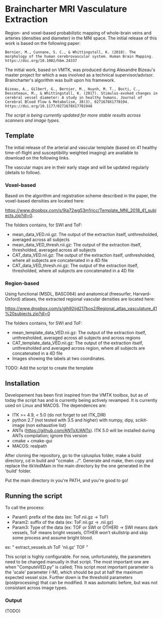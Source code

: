 # Braincharter MRI Vasculature Extraction
Region- and voxel-based probabilistic mapping of whole-brain veins and arteries (densities and diameter) in the MNI space. The initial release of this work is based on the following paper:

```
Bernier, M., Cunnane, S. C., & Whittingstall, K. (2018). The morphology of the human cerebrovascular system. Human Brain Mapping. https://doi.org/10.1002/hbm.24337
```

The initial work, based on VMTK, was produced during Alexandre Bizeau's master project for which a was involved as a technical supervisor/advisor. Braincharter's algorithm was built upon his framework.

```
Bizeau, A., Gilbert, G., Bernier, M., Huynh, M. T., Bocti, C., Descoteaux, M., & Whittingstall, K. (2017). Stimulus-evoked changes in cerebral vessel diameter: A study in healthy humans. Journal of Cerebral Blood Flow & Metabolism, 38(3), 0271678X1770194. https://doi.org/10.1177/0271678X17701948
```

*The script is being currently updated for more stable results across scanners and image types.*

## Template

The initial release of the arterial and vascular template (based on 41 healthy time-of-flight and susceptibility weighted imaging) are available to download on the following links.

The vascular maps are in their early stage and will be updated regularly (details to follow).

### Voxel-based

Based on the algorithm and registration scheme described in the paper, the voxel-based densities are located here:

https://www.dropbox.com/s/9ia72wg53m1ricc/Template_MNI_2018_41_subjects.zip?dl=0. 

The folders contains, for SWI and ToF:
- mean_data_VED.nii.gz: The output of the extraction itself, unthresholded, averaged across all subjects
- mean_data_VED_thresh.nii.gz: The output of the extraction itself, thresholded, averaged across all subjects
- CAT_data_VED.nii.gz: The output of the extraction itself, unthresholded, where all subjects are concatenated in a 4D file
- CAT_data_VED_thresh.nii.gz: The output of the extraction itself, thresholded, where all subjects are concatenated in a 4D file

### Region-based

Using functional (MSDL, BASC064) and anatomical (freesurfer, Harvard-Oxford) atlases, the extracted regional vascular densities are located here:

https://www.dropbox.com/s/glh92ijd217bos2/Regional_atlas_vasculature_41%20subjects.zip?dl=0

The folders contains, for SWI and ToF:
- mean_template_data_VED.nii.gz: The output of the extraction itself, unthresholded, averaged across all subjects and across regions
- CAT_template_data_VED.nii.gz: The output of the extraction itself, unthresholded and averaged across region, where all subjects are concatenated in a 4D file
- Images showing the labels at two coordinates.

TODO: Add the script to create the template

## Installation

Developement has been first inspired from the VMTK toolbox, but as of today the script has and is currently beiing actively revamped. It is currently used on Linux and MACOS. The dependences are:

- ITK >= 4.9, < 5.0 (do not forget to set ITK_DIR)
- python 2.7 (not tested with 3.5 and higher) with numpy, dipy, scikit-image (non exhaustive list)
- ANTs (https://github.com/ANTsX/ANTs). ITK 5.0 will be installed during ANTs compilation; ignore this version
- cmake + cmake-gui
- MACOS: realpath

After cloning the repository, go to the cplusplus folder, make a build directory, cd in build and "ccmake ../". Generate and make, then copy and replace the itkVedMain in the main directory by the one generated in the 'build' folder.

Put the main directory in you're PATH, and you're good to go!

## Running the script

To call the process:
- Param1: prefix of the data (ex: ToF.nii.gz -> ToF)
- Param2: suffix of the data (ex: ToF.nii.gz -> .nii.gz)
- Param3: Type of the data (ex: TOF or SWI or OTHER) -> SWI means dark vessels, ToF means bright vessels, OTHER won't skullstrip and skip some process and assume bright blood.

ex: " extract_vessels.sh ToF 'nii.gz' TOF "

This script is highly configurable. For now, unfortunately, the parameters need to be changed manually in that script. The most important one are when "ComputeVED.py" is called; This script most important parameter is the 'scale' parameter (-M), which should be put at half the maximum expected vessel size. Further down is the threshold parameters (postprocessing) that can be modified. It was automatic before, but was not consistant across image types.

### Output
(TODO)
